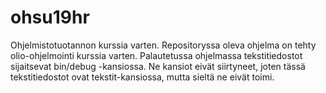 # ohsu19hr
Ohjelmistotuotannon kurssia varten. 
Repositoryssa oleva ohjelma on tehty olio-ohjelmointi kurssia varten. 
Palautetussa ohjelmassa tekstitiedostot sijaitsevat bin/debug -kansiossa. 
Ne kansiot eivät siirtyneet, joten tässä tekstitiedostot ovat tekstit-kansiossa, mutta sieltä ne eivät toimi. 
